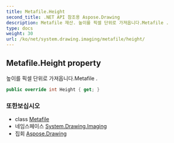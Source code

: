 ```yaml
---
title: Metafile.Height
second_title: .NET API 참조용 Aspose.Drawing
description: Metafile 재산. 높이를 픽셀 단위로 가져옵니다.Metafile .
type: docs
weight: 30
url: /ko/net/system.drawing.imaging/metafile/height/
---
```

## Metafile.Height property

높이를 픽셀 단위로 가져옵니다.Metafile .

```csharp
public override int Height { get; }
```

### 또한보십시오

* class [Metafile](../)
* 네임스페이스 [System.Drawing.Imaging](../../metafile/)
* 집회 [Aspose.Drawing](../../../)


